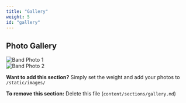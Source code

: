```yaml
---
title: "Gallery"
weight: 5
id: "gallery"
---
```


## Photo Gallery

<div class="gallery-grid">
  <!-- You can add a photo gallery here -->
  <div class="gallery-item">
    <img src="/images/photo1.jpg" alt="Band Photo 1" style="max-width: 100%; height: auto;">
  </div>
  <div class="gallery-item">
    <img src="/images/photo2.jpg" alt="Band Photo 2" style="max-width: 100%; height: auto;">
  </div>
</div>

**Want to add this section?** Simply set the weight and add your photos to `/static/images/`

**To remove this section:** Delete this file (`content/sections/gallery.md`)
